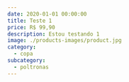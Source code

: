 ```yaml
---
date: 2020-01-01 00:00:00
title: Teste 1
price: R$ 99,90
description: Estou testando 1
image: ./products-images/product.jpg
category:
  - copa
subcategory:
  - poltronas
---
```

